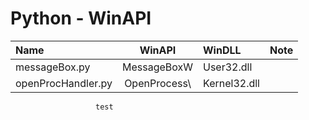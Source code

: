 # Python - WinAPI

| Name | WinAPI | WinDLL | Note |
| :--- | :---: | :--- | :-- |
| messageBox.py | MessageBoxW | User32.dll | |
| openProcHandler.py | OpenProcess\ | Kernel32.dll | |
                       test
